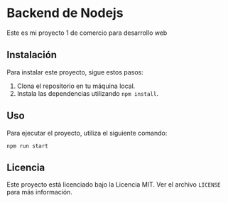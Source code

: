 # Backend de Nodejs

Este es mi proyecto 1 de comercio para desarrollo web

## Instalación

Para instalar este proyecto, sigue estos pasos:

1. Clona el repositorio en tu máquina local.
2. Instala las dependencias utilizando `npm install`.

## Uso

Para ejecutar el proyecto, utiliza el siguiente comando:

```
npm run start
```

## Licencia

Este proyecto está licenciado bajo la Licencia MIT. Ver el archivo `LICENSE` para más información.
